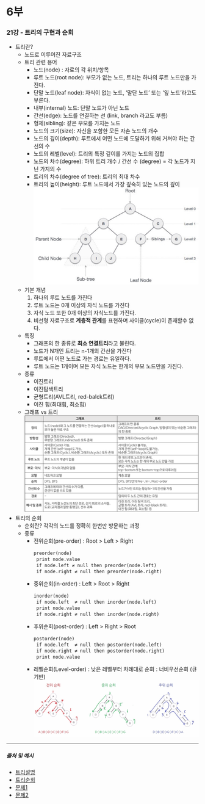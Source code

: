 # 6부
### 21강 - 트리의 구현과 순회
* 트리란?
  * 노드로 이루어진 자료구조
  * 트리 관련 용어
    * 노드(node) : 자료의 각 위치/항목
    * 루트 노드(root node): 부모가 없는 노드, 트리는 하나의 루트 노드만을 가진다.
    * 단말 노드(leaf node): 자식이 없는 노드, ‘말단 노드’ 또는 ‘잎 노드’라고도 부른다.
    * 내부(internal) 노드: 단말 노드가 아닌 노드
    * 간선(edge): 노드를 연결하는 선 (link, branch 라고도 부름)
    * 형제(sibling): 같은 부모를 가지는 노드
    * 노드의 크기(size): 자신을 포함한 모든 자손 노드의 개수
    * 노드의 깊이(depth): 루트에서 어떤 노드에 도달하기 위해 거쳐야 하는 간선의 수
    * 노드의 레벨(level): 트리의 특정 깊이를 가지는 노드의 집합
    * 노드의 차수(degree): 하위 트리 개수 / 간선 수 (degree) = 각 노드가 지닌 가지의 수
    * 트리의 차수(degree of tree): 트리의 최대 차수
    * 트리의 높이(height): 루트 노드에서 가장 깊숙히 있는 노드의 깊이
    ![트리 구조](./tree-terms.png)
  * 기본 개념
    1. 하나의 루트 노드를 가진다
    2. 루트 노드는 0개 이상의 자식 노드를 가진다
    3. 자식 노드 또한 0개 이상의 자식노드를 가진다.
    4. 비선형 자료구조로 **계층적 관계**를 표현하며 사이클(cycle)이 존재할수 없다.
  * 특징
    * 그래프의 한 종류로 **최소 연결트리**라고 불린다. 
    * 노드가 N개인 트리는 n-1개의 간선을 가진다
    * 루트에서 어떤 노드로 가는 경로는 유일하다.
    * 루트 노드는 1개이며 모든 자식 노드는 한개의 부모 노드만을 가진다.
  * 종류
    * 이진트리
    * 이진탐색트리
    * 균형트리(AVL트리, red-balck트리)
    * 이진 힙(최대힙, 최소힙)
  * 그래프 vs 트리
    ![그래프 vs 트리](./graph-vs-tree.png)
* 트리의 순회
   * 순회란? 각각의 노드를 정확히 한번만 방문하는 과정
   * 종류
     * 전위순회(pre-order) : Root > Left > Right
       ```
       preorder(node)
        print node.value
        if node.left ≠ null then preorder(node.left) 
        if node.right ≠ null then preorder(node.right)
       ``` 
     * 중위순회(in-order) : Left > Root > Right
       ```
       inorder(node)
        if node.left  ≠ null then inorder(node.left)
        print node.value
        if node.right ≠ null then inorder(node.right)
       ``` 
     * 후위순회(post-order) : Left > Right > Root
       ```
       postorder(node)
        if node.left  ≠ null then postorder(node.left)
        if node.right ≠ null then postorder(node.right)
        print node.value
       ``` 
     * 레벨순회(Level-order) : 낮은 레벨부터 차례대로 순회 : 너비우선순회 (큐 기반)
     ![트리 순회 설명](./tree-order.png)
***

##### 출처 및 예시
* [트리설명](https://gmlwjd9405.github.io/2018/08/12/data-structure-tree.html)
* [트리순회](https://ko.wikipedia.org/wiki/%ED%8A%B8%EB%A6%AC_%EC%88%9C%ED%9A%8C)
* [문제1](https://algospot.com/judge/problem/read/TRAVERSAL)
* [문제2](https://algospot.com/judge/problem/read/FORTRESS)